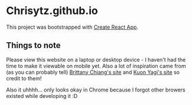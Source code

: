 # Chrisytz.github.io
This project was bootstrapped with [Create React App](https://github.com/facebook/create-react-app).
## Things to note
Please view this website on a laptop or desktop device - I haven't had the time to make it viewable on mobile yet. 
Also a lot of inspiration came from (as you can probably tell) [Brittany Chiang's site](https://brittanychiang.com/) and [Kuon Yagi's site](https://kuon.space/#top)
so credit to them!

Also it uhhhh... only looks okay in Chrome because I forgot other browers existed while developing it :D
